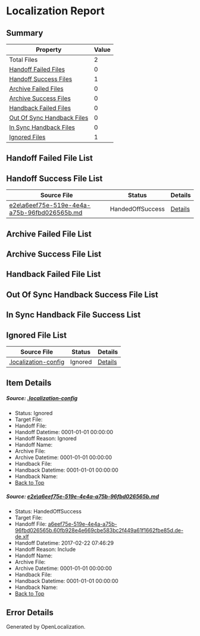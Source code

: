 # <a name='report-top'></a> Localization Report

## Summary
 Property | Value 
 -------- | ----- 
 Total Files | 2
[ Handoff Failed Files ](#handoff-failed-list)| 0
[ Handoff Success Files ](#handoff-success-list)| 1
[ Archive Failed Files ](#archive-failed-list)| 0
[ Archive Success Files ](#archive-success-list)| 0
[ Handback Failed Files ](#handback-failed-list)| 0
[ Out Of Sync Handback Files ](#outofsync-handback-success-list)| 0
[ In Sync Handback Files ](#insync-handback-success-list)| 0
[ Ignored Files ](#ignored-list)| 1

## <a name='handoff-failed-list'></a> Handoff Failed File List

## <a name='handoff-success-list'></a> Handoff Success File List
 Source File | Status | Details 
 ----------- | ------ | ------- 
 [e2e\a6eef75e-519e-4e4a-a75b-96fbd026565b.md](https://github.com/OpenLocalizationTestOrg/ol-test4/blob/1a9ec81ab564503d8bf8c92c9f35d36114d45b5e/e2e/a6eef75e-519e-4e4a-a75b-96fbd026565b.md) | HandedOffSuccess | [Details](#5894708c5d7fb75a74eb556bfb7f9bd62610d5b71)

## <a name='archive-failed-list'></a> Archive Failed File List

## <a name='archive-success-list'></a> Archive Success File List

## <a name='handback-failed-list'></a> Handback Failed File List

## <a name='outofsync-handback-success-list'></a> Out Of Sync Handback Success File List

## <a name='insync-handback-success-list'></a> In Sync Handback File Success List

## <a name='ignored-list'></a> Ignored File List
 Source File | Status | Details 
 ----------- | ------ | ------- 
 [.localization-config](https://github.com/OpenLocalizationTestOrg/ol-test4/blob/1a9ec81ab564503d8bf8c92c9f35d36114d45b5e/.localization-config) | Ignored | [Details](#cb0632cf59c1387fc1742bfb9fa3c47f87e2e5c90)

## Item Details
##### <a name='cb0632cf59c1387fc1742bfb9fa3c47f87e2e5c90'></a> Source: [.localization-config](https://github.com/OpenLocalizationTestOrg/ol-test4/blob/1a9ec81ab564503d8bf8c92c9f35d36114d45b5e/.localization-config)
* Status: Ignored
* Target File: 
* Handoff File: 
* Handoff Datetime: 0001-01-01 00:00:00
* Handoff Reason: Ignored
* Handoff Name: 
* Archive File: 
* Archive Datetime: 0001-01-01 00:00:00
* Handback File: 
* Handback Datetime: 0001-01-01 00:00:00
* Handback Name: 
* [Back to Top](#report-top)

##### <a name='5894708c5d7fb75a74eb556bfb7f9bd62610d5b71'></a> Source: [e2e\a6eef75e-519e-4e4a-a75b-96fbd026565b.md](https://github.com/OpenLocalizationTestOrg/ol-test4/blob/1a9ec81ab564503d8bf8c92c9f35d36114d45b5e/e2e/a6eef75e-519e-4e4a-a75b-96fbd026565b.md)
* Status: HandedOffSuccess
* Target File: 
* Handoff File: [a6eef75e-519e-4e4a-a75b-96fbd026565b.60fb928e4e669cbe583bc2f449a61f1662fbe85d.de-de.xlf](https://github.com/OpenLocalizationTestOrg/ol-test4-handoff/blob/e8673488d6f9da111f3c1fef9d9d627c9899a6d1/ol-handoff/OpenLocalizationTestOrg/ol-test4-dede/xinjiang/ht/a6eef75e-519e-4e4a-a75b-96fbd026565b.60fb928e4e669cbe583bc2f449a61f1662fbe85d.de-de.xlf)
* Handoff Datetime: 2017-02-22 07:46:29
* Handoff Reason: Include
* Handoff Name: 
* Archive File: 
* Archive Datetime: 0001-01-01 00:00:00
* Handback File: 
* Handback Datetime: 0001-01-01 00:00:00
* Handback Name: 
* [Back to Top](#report-top)


## Error Details

Generated by OpenLocalization.
